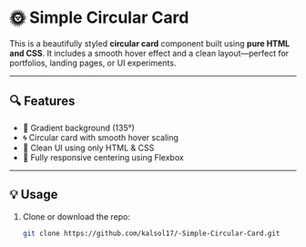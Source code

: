# 🌞 Simple Circular Card

This is a beautifully styled **circular card** component built using **pure HTML and CSS**. It includes a smooth hover effect and a clean layout—perfect for portfolios, landing pages, or UI experiments.

---

## 🔍 Features

- 🎨 Gradient background (135°)
- 🌀 Circular card with smooth hover scaling
- 🌟 Clean UI using only HTML & CSS
- 📱 Fully responsive centering using Flexbox

---


## 💡 Usage

1. Clone or download the repo:

   ```bash
   git clone https://github.com/kalsol17/-Simple-Circular-Card.git
